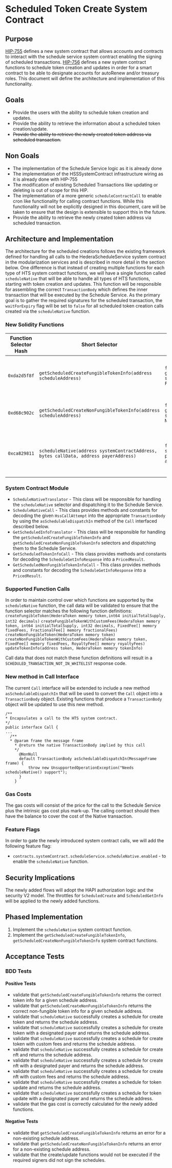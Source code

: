 # Scheduled Token Create System Contract

## Purpose

[HIP-755](https://hips.hedera.com/hip/hip-755) defines a new system contract that allows accounts and contracts to interact with the schedule service system contract enabling the signing of scheduled transactions.
[HIP-756](https://hips.hedera.com/hip/hip-756) defines a new system contract functions to schedule token creation and updates in order for a smart contract to be able to designate accounts for autoRenew and/or treasury roles.
This document will define the architecture and implementation of this functionality.

## Goals

- Provide the users with the ability to schedule token creation and updates.
- Provide the ability to retrieve the information about a scheduled token creation/update.
- ~~Provide the ability to retrieve the newly created token address via scheduled transaction.~~

## Non Goals

- The implementation of the Schedule Service logic as it is already done
- The implementation of the HSSSystemContract infrastructure wiring as it is already done with HIP-755
- The modification of existing Scheduled Transactions like updating or deleting is out of scope for this HIP.
- The implementation of a more generic `scheduleContractCall` to enable cron like functionality for calling contract functions.
  While this functionality will not be explicitly designed in this document, care will be taken to ensure that the design is extensible to support this in the future.
- Provide the ability to retrieve the newly created token address via scheduled transaction.

## Architecture and Implementation

The architecture for the scheduled creations follows the existing framework defined for handling all calls to the HederaScheduleService system contract in the modularization services and is described in more detail in the section below.
One difference is that instead of creating multiple functions for each type of HTS system contract functions, we will have a single function called `scheduleNative` that will be able to handle all types of HTS functions, starting with token creation and updates. This function will
be responsible for assembling the correct `TransactionBody` which defines the inner transaction that will be executed by the Schedule Service. As the primary goal
is to gather the required signatures for the scheduled transaction, the `waitForExpiry` flag will be set to `false` for all scheduled token creation calls created via the `scheduleNative` function.

### New Solidity Functions

| Function Selector Hash |                                    Short Selector                                     |                                                                  Function Signature                                                                  | HAPI operation  |                           Description                            |
|------------------------|---------------------------------------------------------------------------------------|------------------------------------------------------------------------------------------------------------------------------------------------------|-----------------|------------------------------------------------------------------|
| `0xda2d5f8f`           | `getScheduledCreateFungibleTokenInfo(address scheduleAddress)`                        | `function getScheduledCreateFungibleTokenInfo(address scheduleAddress) returns (int64 responseCode, FungibleTokenInfo memory tokenInfo)`             | ScheduleGetInfo | Retrieve information for the scheduled token create              |
| `0xd68c902c`           | `getScheduledCreateNonFungibleTokenInfo(address scheduleAddress)`                     | `function getScheduledCreateNonFungibleTokenInfo(address scheduleAddress) returns (int64 responseCode, NonFungibleTokenInfo memory tokenInfo)`       | ScheduleGetInfo | Retrieve information for the scheduled nft create                |
| `0xca829811`           | `scheduleNative(address systemContractAddress, bytes callData, address payerAddress)` | `function scheduleNative(address systemContractAddress, bytes callData, address payerAddress) returns (int64 responseCode, address scheduleAddress)` | ScheduleCreate  | Schedule a token create or update as determined by the call data |

### System Contract Module

- `ScheduleNativeTranslator` - This class will be responsible for handling the `scheduleNative` selector and dispatching it to the Schedule Service.
- `ScheduleNativeCall` - This class provides methods and constants for decoding the given `HssCallAttempt` into the appropriate `TransactionBody` by using the `asSchedulableDispatchIn` method of the `Call` interfaced described below.
- `GetScheduledInfoTranslator` - This class will be responsible for handling the `getScheduledCreateFungibleTokenInfo` and `getScheduledCreateNonFungibleTokenInfo` selectors and dispatching them to the Schedule Service.
- `GetScheduledTokenInfoCall` - This class provides methods and constants for decoding the `ScheduleGetInfoResponse` into a `PricedResult`.
- `GetScheduledNonFungibleTokenInfoCall` - This class provides methods and constants for decoding the `ScheduleGetInfoResponse` into a `PricedResult`.

### Supported Function Calls

In order to maintain control over which functions are supported by the `scheduleNative` function, the call data will be validated to ensure that the function selector matches the following function definitions:
`createFungibleToken(HederaToken memory token,int64 initialTotalSupply, int32 decimals)`
`createFungibleTokenWithCustomFees(HederaToken memory token, int64 initialTotalSupply, int32 decimals, FixedFee[] memory fixedFees, FractionalFee[] memory fractionalFees)`
`createNonFungibleToken(HederaToken memory token)`
`createNonFungibleTokenWithCustomFees(HederaToken memory token, FixedFee[] memory fixedFees, RoyaltyFee[] memory royaltyFees)`
`updateTokenInfo(address token, HederaToken memory tokenInfo)`

Call data that does not match these function definitions will result in a `SCHEDULED_TRANSACTION_NOT_IN_WHITELIST` response code.

### New method in Call Interface

The current `Call` interface will be extended to include a new method `asSchedulableDispatchIn` that will be used to convert the `Call` object into a `TransactionBody` object.
Existing functions that produce a `TransactionBody` object will be updated to use this new method.

```
/**
* Encapsulates a call to the HTS system contract.
*/
public interface Call {
...
  /**
  * @param frame the message frame
    * @return the native TransactionBody implied by this call
    */
      @NonNull
      default TransactionBody asSchedulableDispatchIn(MessageFrame frame) {
          throw new UnsupportedOperationException("Needs scheduleNative() support");
      }
    }
```

### Gas Costs

The gas costs will consist of the price for the call to the Schedule Service plus the intrinsic gas cost plus mark-up.
The calling contract should then have the balance to cover the cost of the Native transaction.

### Feature Flags

In order to gate the newly introduced system contract calls, we will add the following feature flag:
- `contracts.systemContract.scheduleService.scheduleNative.enabled` - to enable the `scheduleNative` function.

## Security Implications

The newly added flows will adopt the HAPI authorization logic and the security V2 model.
The throttles for `ScheduledCreate` and `ScheduledGetInfo` will be applied to the newly added functions.

## Phased Implementation

1. Implement the `scheduleNative` system contract function.
2. Implement the `getScheduledCreateFungibleTokenInfo`, `getScheduledCreateNonFungibleTokenInfo` system contract functions.

## Acceptance Tests

### BDD Tests

#### Positive Tests

- validate that `getScheduledCreateFungibleTokenInfo` returns the correct token info for a given schedule address.
- validate that `getScheduledCreateNonFungibleTokenInfo` returns the correct non-fungible token info for a given schedule address.
- validate that `scheduleNative` successfully creates a schedule for create token and returns the schedule address.
- validate that `scheduleNative` successfully creates a schedule for create token with a designated payer and returns the schedule address.
- validate that `scheduleNative` successfully creates a schedule for create token with custom fees and returns the schedule address.
- validate that `scheduleNative` successfully creates a schedule for create nft and returns the schedule address.
- validate that `scheduleNative` successfully creates a schedule for create nft with a designated payer and returns the schedule address.
- validate that `scheduleNative` successfully creates a schedule for create nft with custom fees and returns the schedule address.
- validate that `scheduleNative` successfully creates a schedule for token update and returns the schedule address.
- validate that `scheduleNative` successfully creates a schedule for token update with a designated payer and returns the schedule address.
- validate that the gas cost is correctly calculated for the newly added functions.

#### Negative Tests

- validate that `getScheduledCreateFungibleTokenInfo` returns an error for a non-existing schedule address.
- validate that `getScheduledCreateNonFungibleTokenInfo` returns an error for a non-existing schedule address.
- validate that the create/update functions would not be executed if the required signers did not sign the schedules.

